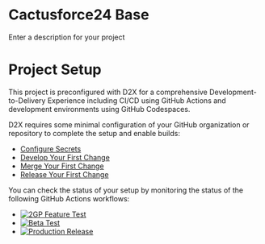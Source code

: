 # Cactusforce24 Base
Enter a description for your project

# Project Setup
This project is preconfigured with D2X for a comprehensive Development-to-Delivery Experience including CI/CD using GitHub Actions and development environments using GitHub Codespaces.

D2X requires some minimal configuration of your GitHub organization or repository to complete the setup and enable builds:
* [Configure Secrets](https://d2x.readthedocs.io/en/latest/tutorial/#secrets)
* [Develop Your First Change](https://d2x.readthedocs.io/en/latest/tutorial/#develop)
* [Merge Your First Change](https://d2x.readthedocs.io/en/latest/tutorial/#merge)
* [Release Your First Change](https://d2x.readthedocs.io/en/latest/tutorial/#release)

You can check the status of your setup by monitoring the status of the following GitHub Actions workflows:
* [![2GP Feature Test](https://github.com/muselab-d2x/Cactusforce24-Base/actions/workflows/feature.yml/badge.svg)](https://github.com/muselab-d2x/Cactusforce24-Base/actions/workflows/feature.yml)
* [![Beta Test](https://github.com/muselab-d2x/Cactusforce24-Base/actions/workflows/beta.yml/badge.svg)](https://github.com/muselab-d2x/Cactusforce24-Base/actions/workflows/beta.yml)
* [![Production Release](https://github.com/muselab-d2x/Cactusforce24-Base/actions/workflows/release.yml/badge.svg)](https://github.com/muselab-d2x/Cactusforce24-Base/actions/workflows/release.yml)
